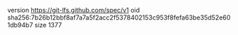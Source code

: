 version https://git-lfs.github.com/spec/v1
oid sha256:7b26b12bbf8af7a7a5f2acc2f5378402153c953f8fefa63be35d52e601db94b7
size 1377
